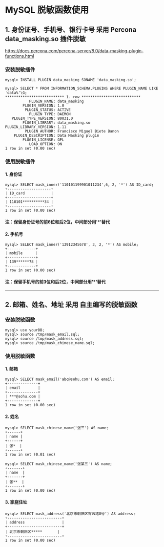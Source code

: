 # MySQL 脱敏函数使用

## 1. 身份证号、手机号、银行卡号 采用 Percona data_masking.so 插件脱敏
https://docs.percona.com/percona-server/8.0/data-masking-plugin-functions.html

### 安装脱敏插件
```
mysql> INSTALL PLUGIN data_masking SONAME 'data_masking.so';

mysql> SELECT * FROM INFORMATION_SCHEMA.PLUGINS WHERE PLUGIN_NAME LIKE 'data%'\G;
*************************** 1. row ***************************
           PLUGIN_NAME: data_masking
        PLUGIN_VERSION: 1.0
         PLUGIN_STATUS: ACTIVE
           PLUGIN_TYPE: DAEMON
   PLUGIN_TYPE_VERSION: 80031.0
        PLUGIN_LIBRARY: data_masking.so
PLUGIN_LIBRARY_VERSION: 1.11
         PLUGIN_AUTHOR: Francisco Miguel Biete Banon
    PLUGIN_DESCRIPTION: Data Masking plugin
        PLUGIN_LICENSE: GPL
           LOAD_OPTION: ON
1 row in set (0.00 sec)
```

### 使用脱敏插件
#### 1. 身份证
```
mysql> SELECT mask_inner('110101199901011234',6, 2, '*') AS ID_card;
+--------------------+
| ID_card            |
+--------------------+
| 110101**********34 |
+--------------------+
1 row in set (0.00 sec)
```
#### 注：保留身份证号的前6位和后2位，中间部分用'*'替代


#### 2. 手机号
```
mysql> SELECT mask_inner('13912345678', 3, 2, '*') AS mobile;
+-------------+
| mobile      |
+-------------+
| 139******78 |
+-------------+
1 row in set (0.00 sec)
```
#### 注：保留手机号的前3位和后2位，中间部分用'*'替代

------------------------------------
## 2. 邮箱、姓名、地址 采用 自主编写的脱敏函数
### 安装脱敏函数
```
mysql> use yourDB;
mysql> source /tmp/mask_email.sql;
mysql> source /tmp/mask_address.sql;
mysql> source /tmp/mask_chinese_name.sql;
```

### 使用脱敏函数
#### 1. 邮箱
```
mysql> SELECT mask_email('abc@sohu.com') AS email;
+--------------+
| email        |
+--------------+
| ***@sohu.com |
+--------------+
1 row in set (0.00 sec)
```

#### 2. 姓名
```
mysql> SELECT mask_chinese_name('张三') AS name;
+------+
| name |
+------+
| 张*  |
+------+
1 row in set (0.01 sec)

mysql> SELECT mask_chinese_name('张某三') AS name;
+-------+
| name  |
+-------+
| 张**  |
+-------+
1 row in set (0.00 sec)
```

#### 3. 家庭住址
```
mysql> SELECT mask_address('北京市朝阳区霄云路8号') AS address;
+-------------------------+
| address                 |
+-------------------------+
| 北京市朝阳区*****       |
+-------------------------+
1 row in set (0.00 sec)
```
